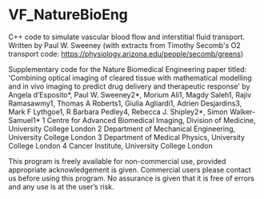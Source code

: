 # VF_NatureBioEng
C++ code to simulate vascular blood flow and interstitial fluid transport.
Written by Paul W. Sweeney (with extracts from Timothy Secomb's O2 transport code: https://physiology.arizona.edu/people/secomb/greens)

Supplementary code for the Nature Biomedical Engineering paper titled: 'Combining optical imaging of cleared tissue with mathematical modelling and in vivo imaging to predict drug delivery and therapeutic response' by Angela d’Esposito*, Paul W. Sweeney2*, Morium Ali1, Magdy Saleh1, Rajiv Ramasawmy1, Thomas A Roberts1, Giulia Agliardi1, Adrien Desjardins3, Mark F Lythgoe1, R Barbara Pedley4, Rebecca J. Shipley2*, Simon Walker-Samuel1*
1 Centre for Advanced Biomedical Imaging, Division of Medicine, University College London
2 Department of Mechanical Engineering, University College London
3 Department of Medical Physics, University College London
4 Cancer Institute, University College London

This program is freely available for non-commercial use, provided appropriate acknowledgement is given. Commercial users please contact us before using this program. No assurance is given that it is free of errors and any use is at the user’s risk.
